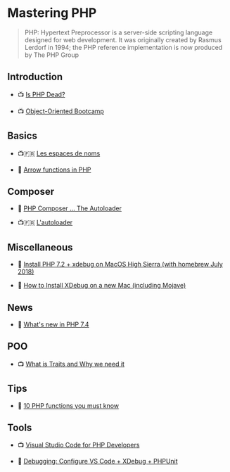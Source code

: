 # Mastering PHP

> PHP: Hypertext Preprocessor is a server-side scripting language designed for web development. It was originally created by Rasmus Lerdorf in 1994; the PHP reference implementation is now produced by The PHP Group

## Introduction

- 📺 [Is PHP Dead?](https://www.youtube.com/watch?v=CzEwoo-Av2k)

- 📺 [Object-Oriented Bootcamp](https://laracasts.com/series/object-oriented-bootcamp-in-php)

## Basics

- 📺🇫🇷 [Les espaces de noms](https://www.youtube.com/watch?v=WHtbi8S0rkI)

- 📖 [Arrow functions in PHP](https://stitcher.io/blog/short-closures-in-php)

## Composer

- 📖 [PHP Composer … The Autoloader](https://medium.com/tech-tajawal/php-composer-the-autoloader-d676a2f103aa)

- 📺🇫🇷 [L'autoloader](https://www.youtube.com/watch?v=pwD-xxtZ1g0)

## Miscellaneous

- 📖 [Install PHP 7.2 + xdebug on MacOS High Sierra (with homebrew July 2018)](https://medium.com/@romaninsh/install-php-7-2-xdebug-on-macos-high-sierra-with-homebrew-july-2018-d7968fe7e8b8)

- 📖 [How to Install XDebug on a new Mac (including Mojave)](http://www.devinbaldwin.com/2018/09/27/how-to-install-xdebug-on-a-new-mac-including-mojave/)

## News

- 📖 [What's new in PHP 7.4](https://www.youtube.com/watch?v=thGH8jYlQCc)

## POO

- 📺 [What is Traits and Why we need it](https://www.youtube.com/watch?v=npPnXEjMZ0Y)

## Tips

- 📖 [10 PHP functions you must know](https://medium.com/@stefan.poeltl/10-php-functions-you-must-know-405b2f7137a5)

## Tools

- 📺 [Visual Studio Code for PHP Developers](https://laracasts.com/series/visual-studio-code-for-php-developers)

- 📖 [Debugging: Configure VS Code + XDebug + PHPUnit](https://tighten.co/blog/configure-vscode-to-debug-phpunit-tests-with-xdebug)

